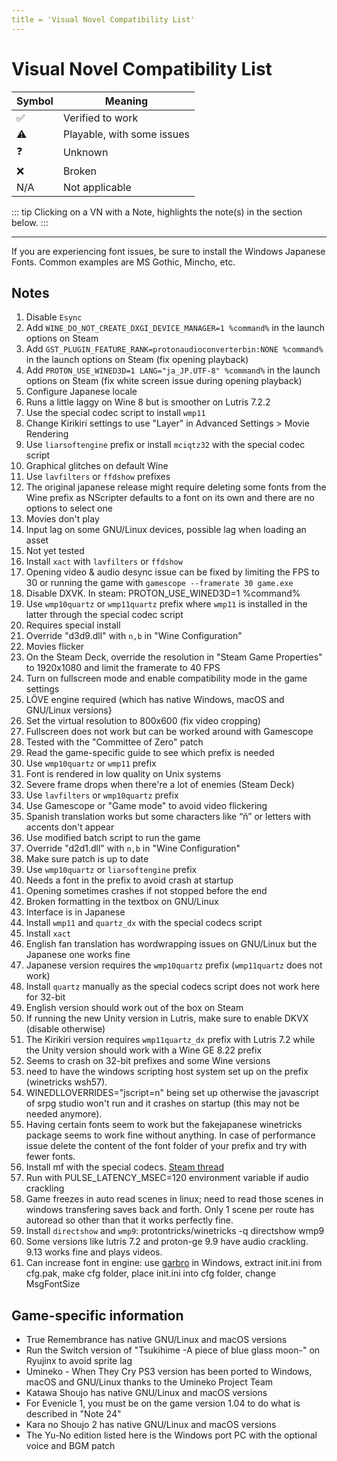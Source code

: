```yaml
---
title = 'Visual Novel Compatibility List'
---
```



# Visual Novel Compatibility List


| Symbol | Meaning                   |
|--------|---------------------------|
| ✅     | Verified to work           |
| ⚠️     | Playable, with some issues |
| ❓     | Unknown                    |
| ❌     | Broken                     |
| N/A    | Not applicable            |


::: tip
Clicking on a VN with a Note, highlights the note(s) in the section below.
:::

<script setup>
import MyDataTable from '@components/DataTable.vue'

const vnColumns = [
  { field: 'visual novel', header: 'Visual Novel', sortable: true },
  { field: 'windows', header: 'Windows', sortable: true },
  { field: 'mac', header: 'Mac', sortable: true },
  { field: 'linux', header: 'Linux', sortable: true },
  { field: 'steam deck', header: 'Steam Deck', sortable: true },
  { field: 'wineprefix', header: 'Wineprefix', sortable: true, isCode: true},
  { field: 'notes', header: 'Notes' },
  { field: 'game engine', header: 'Game engine', sortable: true },
  { field: 'wine version', header: 'Wine version', isCode: true }
]

function highlightNotes(noteReference) {
  // Remove all previous highlights
  document.querySelectorAll("ol > li.note-highlight").forEach(li => {
    li.classList.remove("note-highlight")
  })

  if (!noteReference) return

  // Parse numbers from the noteReference string (e.g. "1, 3, 5")
  const numbers = noteReference
    .toString()
    .toLowerCase()
    .split(",")
    .map(s => parseInt(s.match(/\d+/)?.[0]))
    .filter(n => !isNaN(n))
    .sort((a,b) => a - b) // sort ascending for efficiency

  if (numbers.length === 0) return

  // Gather all ol elements in document order
  const olElements = Array.from(document.querySelectorAll("ol"))

  // We'll keep track of the global index offset for list items
  let globalIndex = 0
  let currentNumberIndex = 0 // index for numbers array

  for (const ol of olElements) {
    // Calculate the starting index of this ol (default 1)
    const start = parseInt(ol.getAttribute("start") || "1", 10)

    const lis = ol.querySelectorAll("li")
    const olLength = lis.length

    // For each li, the global position is from (globalIndex + (li index + start - 1))
    // But since start defines the starting li number, we can directly map numbers to li indices by offsetting with start.

    // Check if current number(s) fit inside this ol
    while (
      currentNumberIndex < numbers.length &&
      numbers[currentNumberIndex] >= start &&
      numbers[currentNumberIndex] < start + olLength
    ) {
      const liIndex = numbers[currentNumberIndex] - start
      const li = lis[liIndex]
      if (li) li.classList.add("note-highlight")
      currentNumberIndex++
    }

    // Stop early if we've highlighted all requested numbers
    if (currentNumberIndex >= numbers.length) break
  }
}

</script>

<MyDataTable jsonPath="/vn_list.json" :columns="vnColumns" :onHighlight="highlightNotes" />

---

If you are experiencing font issues, be sure to install the Windows Japanese Fonts. Common examples are MS Gothic, Mincho, etc.

## Notes

1. Disable `Esync`
2. Add `WINE_DO_NOT_CREATE_DXGI_DEVICE_MANAGER=1 %command%` in the launch options on Steam
3. Add `GST_PLUGIN_FEATURE_RANK=protonaudioconverterbin:NONE %command%` in the launch options on Steam (fix opening playback)
4. Add `PROTON_USE_WINED3D=1 LANG="ja_JP.UTF-8" %command%` in the launch options on Steam (fix white screen issue during opening playback)
5. Configure Japanese locale
6. Runs a little laggy on Wine 8 but is smoother on Lutris 7.2.2
7. Use the special codec script to install `wmp11`
8. Change Kirikiri settings to use "Layer" in Advanced Settings > Movie Rendering
9. Use `liarsoftengine` prefix or install `mciqtz32` with the special codec script
10. Graphical glitches on default Wine
11. Use `lavfilters` or `ffdshow` prefixes
12. The original japanese release might require deleting some fonts from the Wine prefix as NScripter defaults to a font on its own and there are no options to select one
13. Movies don't play
14. Input lag on some GNU/Linux devices, possible lag when loading an asset
15. Not yet tested
16. Install `xact` with `lavfilters` or `ffdshow`
17. Opening video & audio desync issue can be fixed by limiting the FPS to 30 or running the game with `gamescope --framerate 30 game.exe`
18. Disable DXVK. In steam: PROTON_USE_WINED3D=1 %command%
19. Use `wmp10quartz` or `wmp11quartz` prefix where `wmp11` is installed in the latter through the special codec script
20. Requires special install
21. Override "d3d9.dll" with `n,b` in "Wine Configuration"
22. Movies flicker
23. On the Steam Deck, override the resolution in "Steam Game Properties" to 1920x1080 and limit the framerate to 40 FPS
24. Turn on fullscreen mode and enable compatibility mode in the game settings
25. LÖVE engine required (which has native Windows, macOS and GNU/Linux versions}
26. Set the virtual resolution to 800x600 (fix video cropping)
27. Fullscreen does not work but can be worked around with Gamescope
28. Tested with the "Committee of Zero" patch
29. Read the game-specific guide to see which prefix is needed
30. Use `wmp10quartz` or `wmp11` prefix
31. Font is rendered in low quality on Unix systems
32. Severe frame drops when there're a lot of enemies (Steam Deck)
33. Use `lavfilters` or `wmp10quartz` prefix
34. Use Gamescope or "Game mode" to avoid video flickering
35. Spanish translation works but some characters like “ñ” or letters with accents don't appear
36. Use modified batch script to run the game
37. Override "d2d1.dll" with `n,b` in "Wine Configuration"
38. Make sure patch is up to date
39. Use `wmp10quartz` or `liarsoftengine` prefix
40. Needs a font in the prefix to avoid crash at startup
41. Opening sometimes crashes if not stopped before the end
42. Broken formatting in the textbox on GNU/Linux
43. Interface is in Japanese
44. Install `wmp11` and `quartz_dx` with the special codecs script
45. Install `xact`
46. English fan translation has wordwrapping issues on GNU/Linux but the Japanese one works fine
47. Japanese version requires the `wmp10quartz` prefix (`wmp11quartz` does not work)
48. Install `quartz` manually as the special codecs script does not work here for 32-bit
49. English version should work out of the box on Steam
50. If running the new Unity version in Lutris, make sure to enable DKVX (disable otherwise)
51. The Kirikiri version requires `wmp11quartz_dx` prefix with Lutris 7.2 while the Unity version should work with a Wine GE 8.22 prefix
52. Seems to crash on 32-bit prefixes and some Wine versions
53. need to have the windows scripting host system set up on the prefix (winetricks wsh57).
54. WINEDLLOVERRIDES="jscript=n" being set up otherwise the javascript of srpg studio won't run and it crashes on startup (this may not be needed anymore). 
55. Having certain fonts seem to work but the fakejapanese winetricks package seems to work fine without anything. In case of performance issue delete the content of the font folder of your prefix and try with fewer fonts.
56. Install mf with the special codecs. [Steam thread](https://steamcommunity.com/app/2052410/discussions/0/4034726433726697483/)
57. Run with PULSE_LATENCY_MSEC=120 environment variable if audio crackling
58. Game freezes in auto read scenes in linux; need to read those scenes in windows transfering saves back and forth. Only 1 scene per route has autoread so other than that it works perfectly fine.
59. Install `directshow` and `wmp9`: protontricks/winetricks -q directshow wmp9
60. Some versions like lutris 7.2 and proton-ge 9.9 have audio crackling. 9.13 works fine and plays videos.
61. Can increase font in engine: use [garbro](https://github.com/morkt/GARbro) in Windows, extract init.ini from cfg.pak, make cfg folder, place init.ini into cfg folder, change MsgFontSize

## Game-specific information

* True Remembrance has native GNU/Linux and macOS versions
* Run the Switch version of "Tsukihime -A piece of blue glass moon-" on Ryujinx to avoid sprite lag
* Umineko - When They Cry PS3 version has been ported to Windows, macOS and GNU/Linux thanks to the Umineko Project Team
* Katawa Shoujo has native GNU/Linux and macOS versions
* For Evenicle 1, you must be on the game version 1.04 to do what is described in "Note 24"
* Kara no Shoujo 2 has native GNU/Linux and macOS versions
* The Yu-No edition listed here is the Windows port PC with the optional voice and BGM patch


<style scoped>
.note-highlight {
  padding-left: 0.5em;
  border-radius: 3px;
  transition: background-color 0.3s ease, color 0.3s ease;
}

.note-highlight {
  background-color: #fff8dc;      /* soft, warm light yellow */
  border-left: 4px solid #f0c36d; /* gentle golden border */
  color: #4a4a4a;                /* dark gray text for good contrast */
}

.dark .note-highlight {
  background-color: #4a4a2f;     /* richer dark olive */
  border-left: 4px solid #d6b353;
  color: #eee;
}

</style>